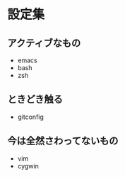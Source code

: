 # 設定集 #
## アクティブなもの ##
* emacs
* bash
* zsh

## ときどき触る ##
* gitconfig

## 今は全然さわってないもの ##
* vim
* cygwin
